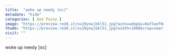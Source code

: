 ```yaml
---
title:  "woke up needy [oc]"
metadate: "hide"
categories: [ God Pussy ]
image: "https://preview.redd.it/xu19ynwjbkl51.jpg?auto=webp&s=0af3aef0e63cf92b6364f1747ae5df82e1e608db"
thumb: "https://preview.redd.it/xu19ynwjbkl51.jpg?width=1080&crop=smart&auto=webp&s=263a3c86da7293d0d276a1d108997e1cdef76c77"
visit: ""
---
```

woke up needy [oc]
